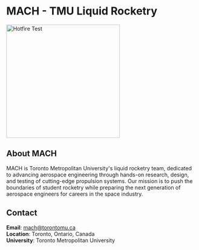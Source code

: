# MACH - TMU Liquid Rocketry

<img src="https://raw.githubusercontent.com/machtmu/.github/main/profile/firing.gif" alt="Hotfire Test" height="300">

## About MACH

MACH is Toronto Metropolitan University's liquid rocketry team, dedicated to advancing aerospace engineering through hands-on research, design, and testing of cutting-edge propulsion systems. Our mission is to push the boundaries of student rocketry while preparing the next generation of aerospace engineers for careers in the space industry.

## Contact

**Email**: mach@torontomu.ca  
**Location**: Toronto, Ontario, Canada  
**University**: Toronto Metropolitan University

